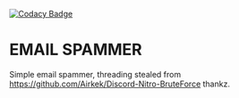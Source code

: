 [![Codacy Badge](https://app.codacy.com/project/badge/Grade/10982f80388e490695a341343950e548)](https://www.codacy.com/manual/suchy2020/SPAMMER?utm_source=github.com&amp;utm_medium=referral&amp;utm_content=suchy2020/SPAMMER&amp;utm_campaign=Badge_Grade)
# EMAIL SPAMMER
Simple email spammer, threading stealed from https://github.com/Airkek/Discord-Nitro-BruteForce thankz.

